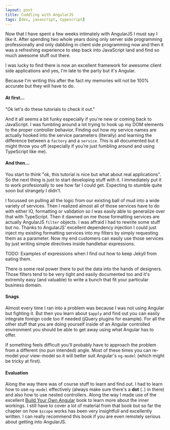 ```yaml
---
layout: post
title: Cuddling with AngularJS
tags: [dev, javascript, typescript]
---
```

Now that I have spent a few weeks intimately with AngularJS I must say I like it. After spending two whole years doing only server side programming professionally and only dabbling in client side programming now and then it was a refreshing experience to step back into JavaScript land and find so much awesome stuff out there. 

I was lucky to find there is now an excellent framework for awesome client side applications and yes, I'm late to the party but it's Angular.

Because I'm writing this after the fact my memories will not be 100% accurate but they will have to do.

#### At first...
"Ok let's do these tutorials to check it out." 

And it all seems a bit funky especially if you're new or coming back to JavaScript. I was fumbling around a lot trying to hook up my DOM elements to the proper controller behavior. Finding out how my service names are actually hooked into the service parameters (literally) and learning the difference between a ```factory``` and a ```service```. This is all documented but it might throw you off (especially if you're just fumbling around and using TypeScript like me).

#### And then...
You start to think "ok, this tutorial is nice but what about real applications". So the next thing is just to start developing stuff with it. I immediately put it to work profesionally to see how far I could get. Expecting to stumble quite soon but strangely I didn't.

I focussed on pulling all the logic from our existing ball of mud into a wide variety of services. Then I realized almost all of those services have to do with either IO, formatting or validation so I was easily able to generalize over that with TypeScript. Then it dawned on me those formatting services are actually AngularJS ```filter``` objects. I was affraid I had to rewrite some stuff but no. Thanks to AngularJS' excellent dependency injection I could just inject my existing formatting services into my filters by simply requesting them as a parameter. Now my end customers can easily use those services by just writing simple directives inside handlebar expressions.

TODO: Examples of expressions when I find out how to keep Jekyll from eating them.

There is some real power there to put the data into the hands of designers. Those filters tend to be very tight and easily documented too and it's extremily easy (and valuable) to write a bunch that fit your particular business domain.

#### Snags
Almost every time I ran into a problem was because I was not using Angular but fighting it. But then you learn about ```$apply``` and find out you can easily integrate foreign code too if needed (jQuery plugins for example). For all the other stuff that you are doing yourself inside of an Angular controlled environment you should be able to get away using what Angular has to offer. 

If something feels difficult you'll probably have to approach the problem from a different (no pun intended) angle. Most of these times you can re-model your view-model so it will better suit Angular's ```ng-model``` (which might be tricky at first).

#### Evaluation
Along the way there was of course stuff to learn and find out. I had to learn how to use ```ng-model``` effectively (always make sure there's a __dot__ (```.```) in there) and also how to use nested controllers. Along the way I made use of the excellent [Build Your Own Angular](http://teropa.info/build-your-own-angular) book to learn more about the inner workings. I still have to cover a lot of material from that book but so far the chapter on how ```$scope``` works has been very insightfull and excellently written. I can really recommend this book if you are even remotely serious about getting into AngularJS.